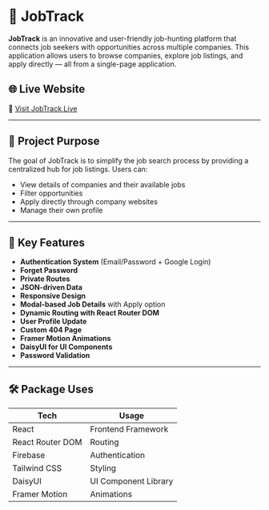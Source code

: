 # 🚀 JobTrack

**JobTrack** is an innovative and user-friendly job-hunting platform that connects job seekers with opportunities across multiple companies. This application allows users to browse companies, explore job listings, and apply directly — all from a single-page application.

## 🌐 Live Website

🔗 [Visit JobTrack Live](https://jobtrack-ae487.web.app/)  

---

## 🎯 Project Purpose

The goal of JobTrack is to simplify the job search process by providing a centralized hub for job listings. Users can:
- View details of companies and their available jobs
- Filter opportunities
- Apply directly through company websites
- Manage their own profile

---

## 🧩 Key Features

-  **Authentication System** (Email/Password + Google Login)
-  **Forget Password** 
-  **Private Routes** 
-  **JSON-driven Data** 
-  **Responsive Design** 
-  **Modal-based Job Details** with Apply option
-  **Dynamic Routing with React Router DOM**
-  **User Profile Update**
-  **Custom 404 Page**
-  **Framer Motion Animations**
-  **DaisyUI for UI Components**
-  **Password Validation**


---

## 🛠️ Package Uses

| Tech             | Usage                  |
|------------------|------------------------|
| React            | Frontend Framework     |
| React Router DOM | Routing                |
| Firebase         | Authentication         |
| Tailwind CSS     | Styling                |
| DaisyUI          | UI Component Library   |
| Framer Motion    | Animations             |


